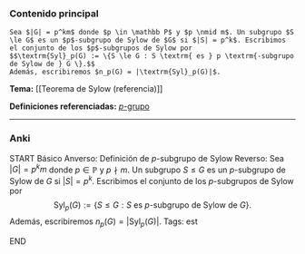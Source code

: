 ### Contenido principal

```ad-Formal
Sea $|G| = p^km$ donde $p \in \mathbb P$ y $p \nmid m$. Un subgrupo $S \le G$ es un $p$-subgrupo de Sylow de $G$ si $|S| = p^k$. Escribimos el conjunto de los $p$-subgrupos de Sylow por
$$\textrm{Syl}_p(G) := \{S \le G : S \textrm{ es } p \textrm{-subgrupo de Sylow de } G \}.$$
Además, escribiremos $n_p(G) = |\textrm{Syl}_p(G)|$.
```

**Tema:** [[Teorema de Sylow (referencia)]]

**Definiciones referenciadas:** [$p$-grupo](p-grupo)

---
### Anki

START
Básico
Anverso: Definición de $p$-subgrupo de Sylow
Reverso: Sea $|G| = p^km$ donde $p \in \mathbb P$ y $p \nmid m$. Un subgrupo $S \le G$ es un $p$-subgrupo de Sylow de $G$ si $|S| = p^k$. Escribimos el conjunto de los $p$-subgrupos de Sylow por
$$\textrm{Syl}_p(G) := \{S \le G : S \textrm{ es } p \textrm{-subgrupo de Sylow de } G \}.$$
Además, escribiremos $n_p(G) = |\textrm{Syl}_p(G)|$.
Tags: est
<!--ID: 1731931804846-->
END
